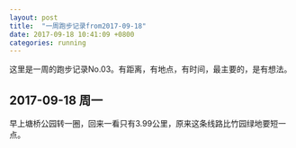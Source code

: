 ```yaml
---
layout: post
title:  "一周跑步记录from2017-09-18"
date: 2017-09-18 10:41:09 +0800
categories: running
---
```


这里是一周的跑步记录No.03。有距离，有地点，有时间，最主要的，是有想法。

## 2017-09-18 周一

早上塘桥公园转一圈，回来一看只有3.99公里，原来这条线路比竹园绿地要短一点。